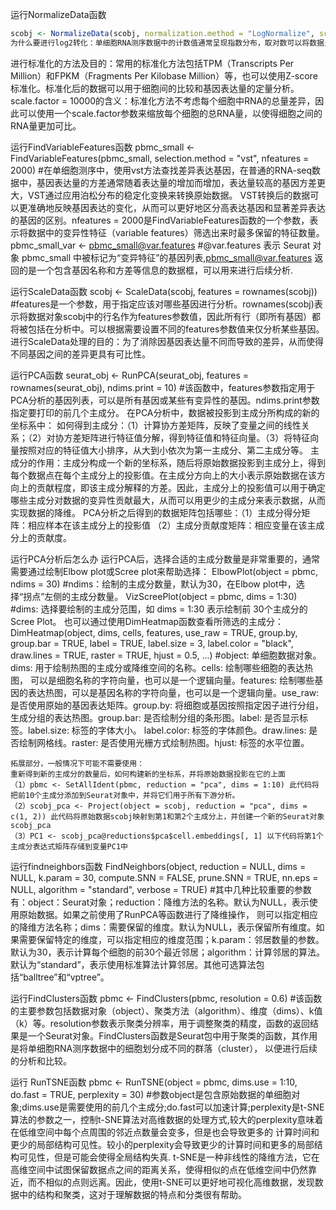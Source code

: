 运行NormalizeData函数
```R
scobj <- NormalizeData(scobj, normalization.method = "LogNormalize", scale.factor = 10000)#在单细胞测序分析中，LogNormalize通常被用来对单细胞数据进行处理，它可以将原始的UMI或基因表达值进行log2转换和标准化。
为什么要进行log2转化：单细胞RNA测序数据中的计数值通常呈现指数分布，取对数可以将数据呈现为更加线性的分布，便于后续的分析。
```
进行标准化的方法及目的：常用的标准化方法包括TPM（Transcripts Per Million）和FPKM（Fragments Per Kilobase Million）等，也可以使用Z-score标准化。标准化后的数据可以用于细胞间的比较和基因表达量的定量分析。
scale.factor = 10000的含义：标准化方法不考虑每个细胞中RNA的总量差异，因此可以使用一个scale.factor参数来缩放每个细胞的总RNA量，以使得细胞之间的RNA量更加可比。

运行FindVariableFeatures函数
pbmc_small <- FindVariableFeatures(pbmc_small, selection.method = "vst", nfeatures = 2000) #在单细胞测序中，使用vst方法查找差异表达基因，在普通的RNA-seq数据中，基因表达量的方差通常随着表达量的增加而增加，表达量较高的基因方差更大，VST通过应用泊松分布的稳定化变换来转换原始数据。
VST转换后的数据可以更准确地反映基因表达的变化，从而可以更好地区分高表达基因和显著差异表达的基因的区别。nfeatures = 2000是FindVariableFeatures函数的一个参数，表示将数据中的变异性特征（variable features）筛选出来时最多保留的特征数量。
pbmc_small_var <- pbmc_small@var.features #@var.features 表示 Seurat 对象 pbmc_small 中被标记为“变异特征”的基因列表,pbmc_small@var.features 返回的是一个包含基因名称和方差等信息的数据框，可以用来进行后续分析.

运行ScaleData函数
scobj <- ScaleData(scobj, features = rownames(scobj))  #features是一个参数，用于指定应该对哪些基因进行分析。rownames(scobj)表示将数据对象scobj中的行名作为features参数值，因此所有行（即所有基因）都将被包括在分析中。可以根据需要设置不同的features参数值来仅分析某些基因。 
进行ScaleData处理的目的：为了消除因基因表达量不同而导致的差异，从而使得不同基因之间的差异更具有可比性。

运行PCA函数
seurat_obj <- RunPCA(seurat_obj, features = rownames(seurat_obj), ndims.print = 10) #该函数中，features参数指定用于PCA分析的基因列表，可以是所有基因或某些有变异性的基因。ndims.print参数指定要打印的前几个主成分。
在PCA分析中，数据被投影到主成分所构成的新的坐标系中：
如何得到主成分：（1）计算协方差矩阵，反映了变量之间的线性关系；（2）对协方差矩阵进行特征值分解，得到特征值和特征向量。（3）将特征向量按照对应的特征值大小排序，从大到小依次为第一主成分、第二主成分等。
主成分的作用：主成分构成一个新的坐标系，随后将原始数据投影到主成分上，得到每个数据点在每个主成分上的投影值。在主成分方向上的大小表示原始数据在该方向上的贡献程度，即该主成分解释的方差。因此，主成分上的投影值可以用于确定哪些主成分对数据的变异性贡献最大，从而可以用更少的主成分来表示数据，从而实现数据的降维。
PCA分析之后得到的数据矩阵包括哪些：（1）主成分得分矩阵：相应样本在该主成分上的投影值    （2）主成分贡献度矩阵：相应变量在该主成分上的贡献度。

运行PCA分析后怎么办
运行PCA后，选择合适的主成分数量是非常重要的，通常需要通过绘制Elbow plot或Scree plot来帮助选择：
ElbowPlot(object = pbmc, ndims = 30)  #ndims：绘制的主成分数量，默认为30，在Elbow plot中，选择“拐点”左侧的主成分数量。
VizScreePlot(object = pbmc, dims = 1:30)  #dims: 选择要绘制的主成分范围，如 dims = 1:30 表示绘制前 30个主成分的 Scree Plot。
也可以通过使用DimHeatmap函数查看所筛选的主成分：
DimHeatmap(object, dims, cells, features, use_raw = TRUE, group.by, group.bar = TRUE, label = TRUE, label.size = 3, label.color = "black", draw.lines = TRUE, raster = TRUE, hjust = 0.5, ...) #object: 单细胞数据对象。dims: 用于绘制热图的主成分或降维空间的名称。cells: 绘制哪些细胞的表达热图，
可以是细胞名称的字符向量，也可以是一个逻辑向量。features: 绘制哪些基因的表达热图，可以是基因名称的字符向量，也可以是一个逻辑向量。use_raw: 是否使用原始的基因表达矩阵。group.by: 将细胞或基因按照指定因子进行分组，生成分组的表达热图。group.bar: 是否绘制分组的条形图。label: 是否显示标签。label.size: 标签的字体大小。
label.color: 标签的字体颜色。draw.lines: 是否绘制网格线。raster: 是否使用光栅方式绘制热图。hjust: 标签的水平位置。
~~~
拓展部分，一般情况下可能不需要使用：
重新得到新的主成分的数量后，如何构建新的坐标系，并将原始数据投影在它的上面
（1）pbmc <- SetAllIdent(pbmc, reduction = "pca", dims = 1:10) 此代码将把前10个主成分添加到Seurat对象中，并将它们用于所有下游分析。
（2）scobj_pca <- Project(object = scobj, reduction = "pca", dims = c(1, 2)) 此代码将原始数据scobj映射到第1和第2个主成分上，并创建一个新的Seurat对象scobj_pca
（3）PC1 <- scobj_pca@reductions$pca$cell.embeddings[, 1] 以下代码将第1个主成分表达式矩阵存储到变量PC1中
~~~

运行findneighbors函数
FindNeighbors(object, reduction = NULL, dims = NULL, k.param = 30, compute.SNN = FALSE, prune.SNN = TRUE, nn.eps = NULL, algorithm = "standard", verbose = TRUE) #其中几种比较重要的参数有：object：Seurat对象；reduction：降维方法的名称。默认为NULL，表示使用原始数据。如果之前使用了RunPCA等函数进行了降维操作，
则可以指定相应的降维方法名称；dims：需要保留的维度。默认为NULL，表示保留所有维度。如果需要保留特定的维度，可以指定相应的维度范围；k.param：邻居数量的参数。默认为30，表示计算每个细胞的前30个最近邻居；algorithm：计算邻居的算法。默认为“standard”，表示使用标准算法计算邻居。其他可选算法包括“balltree”和“vptree”。

运行FindClusters函数
pbmc <- FindClusters(pbmc, resolution = 0.6) #该函数的主要参数包括数据对象（object）、聚类方法（algorithm）、维度（dims）、k值（k）等。resolution参数表示聚类分辨率，用于调整聚类的精度，函数的返回结果是一个Seurat对象。FindClusters函数是Seurat包中用于聚类的函数，其作用是将单细胞RNA测序数据中的细胞划分成不同的群落（cluster），
以便进行后续的分析和比较。

运行 RunTSNE函数
pbmc <- RunTSNE(object = pbmc, dims.use = 1:10, do.fast = TRUE, perplexity = 30) #参数object是包含原始数据的单细胞对象;dims.use是需要使用的前几个主成分;do.fast可以加速计算;perplexity是t-SNE算法的参数之一，控制t-SNE算法对高维数据的处理方式,较大的perplexity意味着在低维空间中每个点周围的邻近点数量会变多，但是也会导致更多的
计算时间和更少的局部结构可见性。较小的perplexity会导致更少的计算时间和更多的局部结构可见性，但是可能会使得全局结构失真.
t-SNE是一种非线性的降维方法，它在高维空间中试图保留数据点之间的距离关系，使得相似的点在低维空间中仍然靠近，而不相似的点则远离。因此，使用t-SNE可以更好地可视化高维数据，发现数据中的结构和聚类，这对于理解数据的特点和分类很有帮助。




























